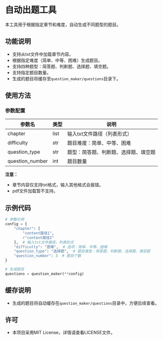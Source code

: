 # 自动出题工具

本工具用于根据指定章节和难度，自动生成不同题型的题目。

## 功能说明

- 支持从txt文件中加载章节内容。
- 根据指定难度（简单、中等、困难）生成题目。
- 支持四种题型：简答题、判断题、选择题、填空题。
- 支持指定题目数量。
- 生成的题目将缓存至`question_maker/questions`目录下。

## 使用方法

### 参数配置

| 参数名         | 类型   | 说明                          |
| -------------- | ------ | ----------------------------- |
| chapter        | list   | 输入txt文件路径（列表形式）     |
| difficulty     | str    | 题目难度：简单、中等、困难     |
| question_type  | str    | 题型：简答题、判断题、选择题、填空题 |
| question_number| int    | 题目数量                       |

**注意：**
- 章节内容仅支持txt格式，输入其他格式会报错。
- pdf文件加载暂不支持。

## 示例代码

```python
# 参数示例
config = {
    "chapter": [
        "content路径1",
        r"content路径2"
    ],  # 输入txt文件路径，列表形式
    "difficulty": "困难",  # 选项：简单、中等、困难
    "question_type": "选择题",  # 题目类型：简答题、判断题、选择题、填空题
    "question_number": 3  # 题目个数
}

# 生成题目
questions = question_maker(**config)
```

## 缓存说明

- 生成的题目将自动缓存在`question_maker/questions`目录中，方便后续查看。
## 许可
- 本项目采用MIT License，详情请查看LICENSE文件。

